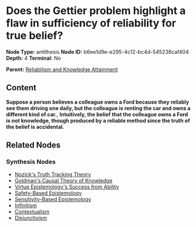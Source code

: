 # Does the Gettier problem highlight a flaw in sufficiency of reliability for true belief?

**Node Type:** antithesis
**Node ID:** b6ee1d9e-e295-4c12-bc4d-545238caf404
**Depth:** 4
**Terminal:** No

**Parent:** [Reliabilism and Knowledge Attainment](reliabilism-and-knowledge-attainment-synthesis-714d0a23-d74a-459e-8fa2-8993f1a4ea08.md)

## Content

**Suppose a person believes a colleague owns a Ford because they reliably see them driving one daily, but the colleague is renting the car and owns a different kind of car.**, **Intuitively, the belief that the colleague owns a Ford is not knowledge, though produced by a reliable method since the truth of the belief is accidental.**

## Related Nodes

### Synthesis Nodes

- [Nozick's Truth Tracking Theory](nozicks-truth-tracking-theory-synthesis-10d03240-cbc8-408a-8d94-b9876def4093.md)
- [Goldman's Causal Theory of Knowledge](goldmans-causal-theory-of-knowledge-synthesis-3350aec0-cb7a-41cb-9ee9-68573f041488.md)
- [Virtue Epistemology's Success from Ability](virtue-epistemologys-success-from-ability-synthesis-310664a3-a187-4e88-80ed-89e5a4da816a.md)
- [Safety-Based Epistemology](safety-based-epistemology-synthesis-186bf9bb-80d7-479a-9a1b-ce0f6df1fc1a.md)
- [Sensitivity-Based Epistemology](sensitivity-based-epistemology-synthesis-2ed3c0b8-8a15-4fbe-9c17-994980b2c5bf.md)
- [Infinitism](infinitism-synthesis-7ac0f27d-1dec-494a-97c9-9eb3268f51b4.md)
- [Contextualism](contextualism-synthesis-8468c247-40f4-4f19-95ba-07d4e3395b5f.md)
- [Disjunctivism](disjunctivism-synthesis-913b7ed4-be15-4639-bd2b-fcee2f900679.md)
